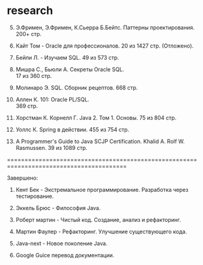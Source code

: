 research
========================================================================================

5. Э.Фримен, Э.Фримен, К.Сьерра Б.Бейтс. Паттерны проектирования.
   200+ стр.

8. Кайт Том - Oracle для профессионалов.
   20 из 1427 стр. (Отложено).

9. Бейли Л. - Изучаем SQL.
   49 из 573 стр. 

10. Мишра С., Бьюли А. Секреты Oracle SQL.   
    17 из 360 стр.
	
11. Молинаро Э. SQL. Сборник рецептов.
    668 стр.
	
12. Аллен К. 101: Oracle PL/SQL.	
    369 стр.

13. Хорстман К. Корнелл Г. Java 2. Том 1. Основы.
    75 из 804 стр.
	
14. Уоллс К. Spring в действии.
    455 из 754 стр.
	 
15. A Programmer's Guide to Java SCJP Certification. Khalid A. Rolf W. Rasmussen.
    39 из 1089 стр.
    
========================================================================================
	
Завершено:
   
1. Кент Бек - Экстремальное программирование. Разработка через тестирование.
   
2. Эккель Брюс - Философия Java. 

3. Роберт мартин - Чистый код. Создание, анализ и рефакторинг.

4. Мартин Фаулер - Рефакторинг. Улучшение существующего кода.
   
6. Java-next - Новое поколение Java.

7. Google Guice перевод документации. 

